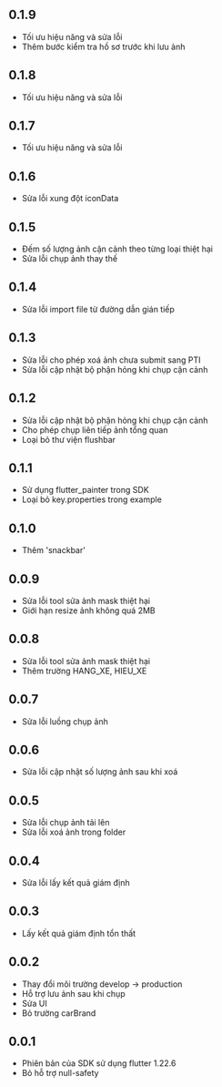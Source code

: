 ## 0.1.9
 - Tối ưu hiệu năng và sửa lỗi
 - Thêm bước kiểm tra hồ sơ trước khi lưu ảnh
## 0.1.8
 - Tối ưu hiệu năng và sửa lỗi
## 0.1.7
 - Tối ưu hiệu năng và sửa lỗi
## 0.1.6
 - Sửa lỗi xung đột iconData
## 0.1.5
 - Đếm số lượng ảnh cận cảnh theo từng loại thiệt hại
 - Sửa lỗi chụp ảnh thay thế 
## 0.1.4
 - Sửa lỗi import file từ đường dẫn gián tiếp
## 0.1.3
 - Sửa lỗi cho phép xoá ảnh chưa submit sang PTI
 - Sửa lỗi cập nhật bộ phận hỏng khi chụp cận cảnh 
## 0.1.2
 - Sửa lỗi cập nhật bộ phận hỏng khi chụp cận cảnh
 - Cho phép chụp liên tiếp ảnh tổng quan
 - Loại bỏ thư viện flushbar 
## 0.1.1
 - Sử dụng flutter_painter trong SDK
 - Loại bỏ key.properties trong example
## 0.1.0
 - Thêm 'snackbar'
## 0.0.9
 - Sửa lỗi tool sửa ảnh mask thiệt hại
 - Giới hạn resize ảnh không quá 2MB
## 0.0.8
 - Sửa lỗi tool sửa ảnh mask thiệt hại
 - Thêm trường HANG_XE, HIEU_XE
## 0.0.7
 - Sửa lỗi luồng chụp ảnh
## 0.0.6
 - Sửa lỗi cập nhật số lượng ảnh sau khi xoá
## 0.0.5
 - Sửa lỗi chụp ảnh tải lên
 - Sửa lỗi xoá ảnh trong folder 
## 0.0.4
 - Sửa lỗi lấy kết quả giám định
## 0.0.3
 - Lấy kết quả giám định tổn thất
## 0.0.2
 - Thay đổi môi trường develop -> production
 - Hỗ trợ lưu ảnh sau khi chụp
 - Sửa UI
 - Bỏ trường carBrand
## 0.0.1
 - Phiên bản của SDK sử dụng flutter 1.22.6
 - Bỏ hỗ trợ null-safety
